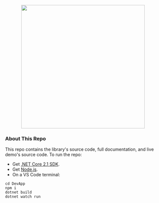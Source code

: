 <p align="center"><img width="400px" src="http://dotnetify.net/content/images/dotnetify-logo.png"></p>

### About This Repo

This repo contains the library's source code, full documentation, and live demo's source code.  To run the repo:
- Get [.NET Core 2.1 SDK](https://www.microsoft.com/net/download/dotnet-core/sdk-2.1.300).  
- Get [Node.js](https://nodejs.org/en/).
- On a VS Code terminal:

```
cd DevApp
npm i 
dotnet build
dotnet watch run
```

